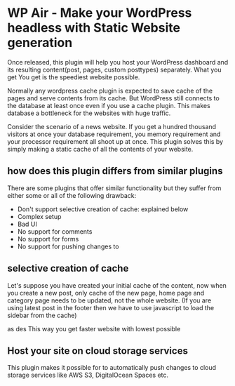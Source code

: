 # WP Air - Make your WordPress headless with Static Website generation

Once released, this plugin will help you host your WordPress dashboard and its resulting content(post, pages, custom posttypes) separately. What you get You get is the speediest website possible. 

Normally any wordpress cache plugin is expected to save cache of the pages and serve contents from its cache.  But WordPress still connects to the database at least once even if you use a cache plugin. This makes database a bottleneck for the websites with huge traffic. 

Consider the scenario of a news website. If you get a hundred thousand visitors at once your database requirement, you memory requirement and your processor requirement all shoot up at once. This plugin solves this by simply making a static cache of all the contents of your website. 

## how does this plugin differs from similar plugins

There are some plugins that offer similar functionality but they suffer from either some or all of the following drawback:

  - Don't support selective creation of cache: explained below
  - Complex setup
  - Bad UI
  - No support for comments
  - No support for forms
  - No support for pushing changes to 
  
## selective creation of cache

Let's suppose you have created your initial cache of the content, now when you create a new post, only cache of the new page, home page and category page needs to be updated, not the whole website. (If you are using latest post in the footer then we have to use javascript to load the sidebar from the cache)

as des This way you get faster website with lowest possible 

## Host your site on cloud storage services

This plugin makes it possible for to automatically push changes to cloud storage services like AWS S3, DigitalOcean Spaces etc.
